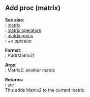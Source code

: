 ## Add proc (matrix)    
**See also:**    
:   [matrix](/matrix)    
:   [matrix operators](/matrix/operators)    
:   [matrix procs](/matrix/proc)    
:   [+= operator](/operator/+=)    
<!-- -->    
**Format:**    
:   Add(Matrix2)    
<!-- -->    
**Args:**    
:   Matrix2: another matrix    
<!-- -->    
**Returns:**    
:   src    
This adds Matrix2 to the current matrix.  